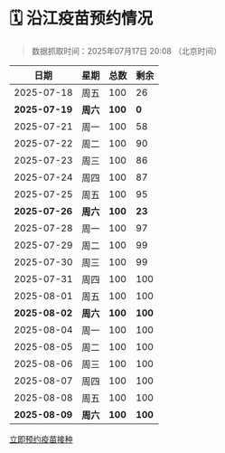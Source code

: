# 🗓️ 沿江疫苗预约情况

> 数据抓取时间：2025年07月17日 20:08 （北京时间）

| 日期 | 星期 | 总数 | 剩余 |
|------|------|------|------|
| 2025-07-18 | 周五 | 100 | 26 |
| **2025-07-19** | **周六** | **100** | **0** |
| 2025-07-21 | 周一 | 100 | 58 |
| 2025-07-22 | 周二 | 100 | 90 |
| 2025-07-23 | 周三 | 100 | 86 |
| 2025-07-24 | 周四 | 100 | 87 |
| 2025-07-25 | 周五 | 100 | 95 |
| **2025-07-26** | **周六** | **100** | **23** |
| 2025-07-28 | 周一 | 100 | 97 |
| 2025-07-29 | 周二 | 100 | 99 |
| 2025-07-30 | 周三 | 100 | 99 |
| 2025-07-31 | 周四 | 100 | 100 |
| 2025-08-01 | 周五 | 100 | 100 |
| **2025-08-02** | **周六** | **100** | **100** |
| 2025-08-04 | 周一 | 100 | 100 |
| 2025-08-05 | 周二 | 100 | 100 |
| 2025-08-06 | 周三 | 100 | 100 |
| 2025-08-07 | 周四 | 100 | 100 |
| 2025-08-08 | 周五 | 100 | 100 |
| **2025-08-09** | **周六** | **100** | **100** |


<div class="button-container">
<a class="btn" href="http://yfzweb.ishequ.net/#/login" target="_blank">立即预约疫苗接种</a>
</div>
